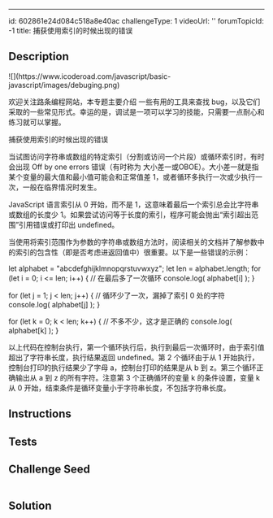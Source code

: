 ---
id: 602861e24d084c518a8e40ac
challengeType: 1
videoUrl: ''
forumTopicId: -1
title: 捕获使用索引的时候出现的错误

## Description
<section id='description'>
![](https://www.icoderoad.com/javascript/basic-javascript/images/debuging.png)

欢迎关注路条编程网站，本专题主要介绍 一些有用的工具来查找 bug，以及它们采取的一些常见形式。幸运的是，调试是一项可以学习的技能，只需要一点耐心和练习就可以掌握。

捕获使用索引的时候出现的错误

当试图访问字符串或数组的特定索引（分割或访问一个片段）或循环索引时，有时会出现 Off by one errors 错误（有时称为 大小差一或OBOE）。大小差一就是指某个变量的最大值和最小值可能会和正常值差 1，或者循环多执行一次或少执行一次，一般在临界情况时发生。

JavaScript 语言索引从 0 开始，而不是 1，这意味着最后一个索引总会比字符串或数组的长度少 1。如果尝试访问等于长度的索引，程序可能会抛出“索引超出范围”引用错误或打印出 undefined。

当使用将索引范围作为参数的字符串或数组方法时，阅读相关的文档并了解参数中的索引的包含性（即是否考虑进返回值中）很重要。以下是一些错误的示例：

let alphabet = "abcdefghijklmnopqrstuvwxyz";
let len = alphabet.length;
for (let i = 0; i <= len; i++) {
  // 在最后多了一次循环
  console.log( alphabet[i] );
}

for (let j = 1; j < len; j++) {
  // 循环少了一次，漏掉了索引 0 处的字符
  console.log( alphabet[j] );
}

for (let k = 0; k < len; k++) {
  // 不多不少，这才是正确的
  console.log( alphabet[k] );
}

以上代码在控制台执行，第一个循环执行后，执行到最后一次循环时，由于索引值超出了字符串长度，执行结果返回 undefined。第 2 个循环由于从 1 开始执行，控制台打印的执行结果少了字母 a，控制台打印的结果是从 b 到 z。第三个循环正确输出从 a 到 z 的所有字符。注意第 3 个正确循环的变量 k 的条件设置，变量 k 从 0 开始，结束条件是循环变量小于字符串长度，不包括字符串长度。


</section>

## Instructions
<section id='instructions'>

</section>

## Tests
<section id='tests'>

</section>

## Challenge Seed
<section id='challengeSeed'>

<div id='js-seed'>

```js

```

</div>



</section>

## Solution
<section id='solution'>


</section>
